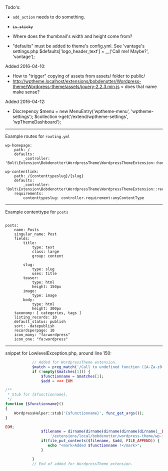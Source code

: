 Todo's:

 - `add_action` needs to do something.
 - ~~`is_sticky`~~
 - Where does the thumbnail's width and height come from?

 - "defaults" must be added to theme's config.yml.
 See 'vantage's settings.php
    $defaults['logo_header_text'] = __('Call me! Maybe?', 'vantage');

Added 2016-04-10:
 - How to "trigger" copying of assets from assets/ folder to public/
 - http://wptheme.localhost/extensions/bobdenotter/Wordpress-theme/Wordpress-theme/assets/jquery-2.2.3.min.js < does that name make sense?

Added 2016-04-12:
 - Discrepency
        $menu = new MenuEntry('wptheme-menu', 'wptheme-settings');
        $collection->get('/extend/wptheme-settings', 'wpThemeDashboard');


-------

Example routes for `routing.yml`

```
wp-homepage:
    path: /
    defaults:
        _controller: 'Bolt\Extension\Bobdenotter\WordpressTheme\WordpressThemeExtension::homepage'

wp-contentlink:
    path: /{contenttypeslug}/{slug}
    defaults:
        _controller: 'Bolt\Extension\Bobdenotter\WordpressTheme\WordpressThemeExtension::record'
    requirements:
        contenttypeslug: controller.requirement:anyContentType
```



-------

Example contenttype for `posts`

```

posts:
    name: Posts
    singular_name: Post
    fields:
        title:
            type: text
            class: large
            group: content

        slug:
            type: slug
            uses: title
        teaser:
            type: html
            height: 150px
        image:
            type: image
        body:
            type: html
            height: 300px
    taxonomy: [ categories, tags ]
    listing_records: 10
    default_status: publish
    sort: -datepublish
    recordsperpage: 10
    icon_many: "fa:wordpress"
    icon_one: "fa:wordpress"

```


-------

snippet for LowlevelException.php, around line 150:

```php
            // Added for WordpressTheme extension.
            $match = preg_match('/Call to undefined function ([A-Za-z0-9_-]+)\(\)/i', $error['message'], $matches);
            if (!empty($matches[1])) {
                $functionname = $matches[1];
                $add = <<< EOM

/**
 * Stub for {$functionname}.
 */
function {$functionname}()
{
    WordpressHelper::stub('{$functionname}', func_get_args());
}

EOM;
                $filename = dirname(dirname(dirname(dirname(dirname(__DIR__))))) .
                    '/extensions/local/bobdenotter/wordpress-theme/wp-includes/wp-functions.php';
                if(file_put_contents($filename, $add, FILE_APPEND)) {
                   echo "<mark>Added $functionname !</mark>";
                }

            }
            // End of added for WordpressTheme extension.

```
